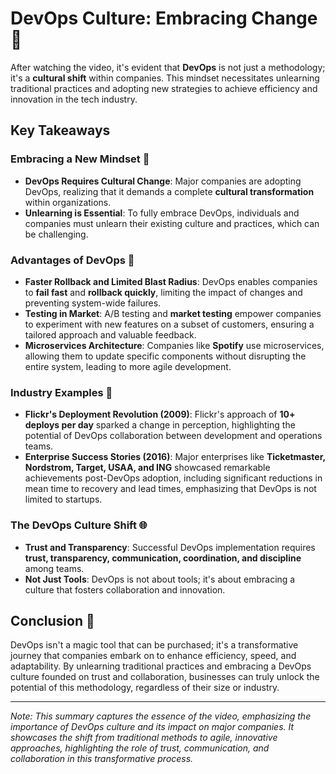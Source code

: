 # DevOps Culture: Embracing Change 🚀

After watching the video, it's evident that **DevOps** is not just a methodology; it's a **cultural shift** within companies. This mindset necessitates unlearning traditional practices and adopting new strategies to achieve efficiency and innovation in the tech industry.

## Key Takeaways

### Embracing a New Mindset 🧠

- **DevOps Requires Cultural Change**: Major companies are adopting DevOps, realizing that it demands a complete **cultural transformation** within organizations.
- **Unlearning is Essential**: To fully embrace DevOps, individuals and companies must unlearn their existing culture and practices, which can be challenging.

### Advantages of DevOps 💪

- **Faster Rollback and Limited Blast Radius**: DevOps enables companies to **fail fast** and **rollback quickly**, limiting the impact of changes and preventing system-wide failures.
- **Testing in Market**: A/B testing and **market testing** empower companies to experiment with new features on a subset of customers, ensuring a tailored approach and valuable feedback.
- **Microservices Architecture**: Companies like **Spotify** use microservices, allowing them to update specific components without disrupting the entire system, leading to more agile development.

### Industry Examples 🏢

- **Flickr's Deployment Revolution (2009)**: Flickr's approach of **10+ deploys per day** sparked a change in perception, highlighting the potential of DevOps collaboration between development and operations teams.
- **Enterprise Success Stories (2016)**: Major enterprises like **Ticketmaster, Nordstrom, Target, USAA, and ING** showcased remarkable achievements post-DevOps adoption, including significant reductions in mean time to recovery and lead times, emphasizing that DevOps is not limited to startups.

### The DevOps Culture Shift 🌐

- **Trust and Transparency**: Successful DevOps implementation requires **trust, transparency, communication, coordination, and discipline** among teams.
- **Not Just Tools**: DevOps is not about tools; it's about embracing a culture that fosters collaboration and innovation.

## Conclusion 🌟

DevOps isn't a magic tool that can be purchased; it's a transformative journey that companies embark on to enhance efficiency, speed, and adaptability. By unlearning traditional practices and embracing a DevOps culture founded on trust and collaboration, businesses can truly unlock the potential of this methodology, regardless of their size or industry.

---

_Note: This summary captures the essence of the video, emphasizing the importance of DevOps culture and its impact on major companies. It showcases the shift from traditional methods to agile, innovative approaches, highlighting the role of trust, communication, and collaboration in this transformative process._
